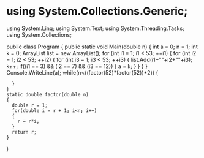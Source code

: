 # using System.Collections.Generic;
  using System.Linq;
  using System.Text;
  using System.Threading.Tasks;
  using System.Collections;

  public class Program
  {
    public static void Main(double n)
    {
      int a = 0;
      n = 1;
      int k = 0;
      ArrayList list = new ArrayList();
      for (int i1 = 1; i1 < 53; ++i1)
      {
        for (int i2 = 1; i2 < 53; ++i2)
        {
          for (int i3 = 1; i3 < 53; ++i3)
          {
            list.Add(i1+""+i2+""+i3);
            k++;
            if((i1 == 3) && (i2 == 7) && (i3 == 12))
            {
              a = k;
            }
          }
        }
      }
      Console.WriteLine(a);
      while(n<((factor(52)*factor(52))*2))
      {

      }
    }
    static double factor(double n)
    {
      double r = 1;
      for(double i = r + 1; i<n; i++)
      {
        r = r*i;
      }
      return r;
    }
  }
